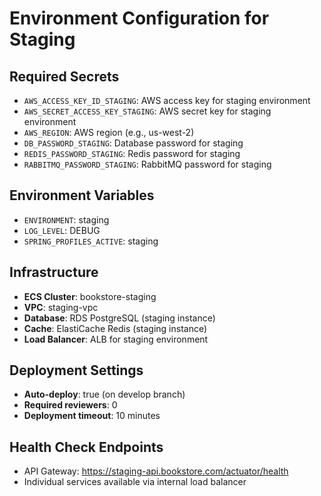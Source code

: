 # Environment Configuration for Staging

## Required Secrets

- `AWS_ACCESS_KEY_ID_STAGING`: AWS access key for staging environment
- `AWS_SECRET_ACCESS_KEY_STAGING`: AWS secret key for staging environment
- `AWS_REGION`: AWS region (e.g., us-west-2)
- `DB_PASSWORD_STAGING`: Database password for staging
- `REDIS_PASSWORD_STAGING`: Redis password for staging
- `RABBITMQ_PASSWORD_STAGING`: RabbitMQ password for staging

## Environment Variables

- `ENVIRONMENT`: staging
- `LOG_LEVEL`: DEBUG
- `SPRING_PROFILES_ACTIVE`: staging

## Infrastructure

- **ECS Cluster**: bookstore-staging
- **VPC**: staging-vpc
- **Database**: RDS PostgreSQL (staging instance)
- **Cache**: ElastiCache Redis (staging instance)
- **Load Balancer**: ALB for staging environment

## Deployment Settings

- **Auto-deploy**: true (on develop branch)
- **Required reviewers**: 0
- **Deployment timeout**: 10 minutes

## Health Check Endpoints

- API Gateway: https://staging-api.bookstore.com/actuator/health
- Individual services available via internal load balancer
